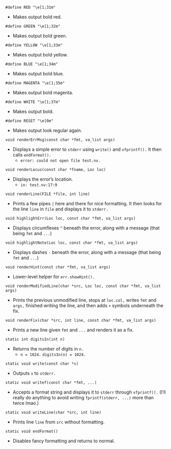 `#define RED "\e[1;31m"`
* Makes output bold red.

`#define GREEN "\e[1;32m"`
* Makes output bold green.

`#define YELLOW "\e[1;33m"`
* Makes output bold yellow.

`#define BLUE "\e[1;34m"`
* Makes output bold blue.

`#define MAGENTA "\e[1;35m"`
* Makes output bold magenta.

`#define WHITE "\e[1;37m"`
* Makes output bold.

`#define RESET "\e[0m"`
* Makes output look regular again.

`void renderErrMsg(const char *fmt, va_list args)`
* Displays a simple error to `stderr` using `write()` and `vfprintf().`  It 
then calls `endFormat().`
    * `error: could not open file test.nv.`

`void renderLocus(const char *fname, Loc loc)`
* Displays the error’s location.
    * `in: test.nv:17:9`

`void renderLine(FILE *file, int line)`
* Prints a few pipes `|` here and there for nice formatting.  It then looks for 
the line `line` in `file` and displays it to `stderr.` 

`void highlightErr(Loc loc, const char *fmt, va_list args)`
* Displays circumflexes `^` beneath the error, along with a message (that 
being `fmt` and `...`)

`void highlightNote(Loc loc, const char *fmt, va_list args)`
* Displays dashes `-` beneath the error, along with a message (that being 
`fmt` and `...`)

`void renderHint(const char *fmt, va_list args)`
* Lower-level helper for `err.showHint().`

`void renderModifiedLine(char *src, Loc loc, const char *fmt, va_list args)`
* Prints the previous unmodified line, stops at `loc.col,` writes `fmt` and 
`args,` finished writing the line, and then adds `+` symbols underneath 
the fix.

`void renderFix(char *src, int line, const char *fmt, va_list args)`
* Prints a new line given `fmt` and `...` and renders it as a fix.

`static int digitsIn(int n)`
* Returns the number of digits in `n.`
    * `n = 1024.`  `digitsIn(n) = 1024.`

`static void write(const char *s)`
* Outputs `s` to `stderr.` 

`static void writef(const char *fmt, ...)`
* Accepts a format string and displays it to `stderr` through `vfprintf().`
(I’ll really do anything to avoid writing `fprintf(stderr, ...)` more than 
twice lmao.)

`static void writeLine(char *src, int line)`
* Prints line `line` from `src` without formatting.

`static void endFormat()`
* Disables fancy formatting and returns to normal.
